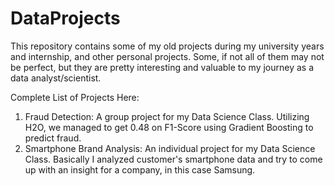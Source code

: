 # DataProjects

This repository contains some of my old projects during my university years and internship, and other personal projects. Some, if not all of them may not be perfect, but they are pretty interesting and valuable to my journey as a data analyst/scientist.

Complete List of Projects Here:

1. Fraud Detection: A group project for my Data Science Class. Utilizing H2O, we managed to get 0.48 on F1-Score using Gradient Boosting to predict fraud.
2. Smartphone Brand Analysis: An individual project for my Data Science Class. Basically I analyzed customer's smartphone data and try to come up with an insight for a company, in this case Samsung.
